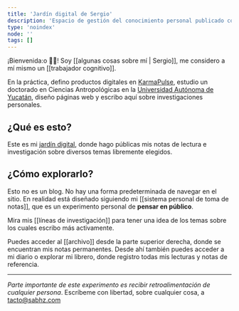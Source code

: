 ```yaml
---
title: 'Jardín digital de Sergio'
description: 'Espacio de gestión del conocimiento personal publicado como jardín digital o jardín mental'
type: 'noindex'
node: ''
tags: []
---
```


¡Bienvenida:o 👋🏽! Soy [[algunas cosas sobre mí | Sergio]], me considero a mí mismo un [[trabajador cognitivo]].

En la práctica, defino productos digitales en [KarmaPulse](https://karmapulse.com), estudio un doctorado en Ciencias Antropológicas en la [Universidad Autónoma de Yucatán](https://www.uady.mx/), diseño páginas web y escribo aquí sobre investigaciones personales.

## ¿Qué es esto?

Este es mi [jardín digital](https://www.technologyreview.es/s/12606/jardines-digitales-la-respuesta-espiritual-la-futilidad-de-las-redes-sociales), donde hago públicas mis notas de lectura e investigación sobre diversos temas libremente elegidos. 

## ¿Cómo explorarlo?

Esto no es un blog. No hay una forma predeterminada de navegar en el sitio. En realidad está diseñado siguiendo mi [[sistema personal de toma de notas]], que es un experimento personal de **pensar en público**.

Mira mis [[líneas de investigación]] para tener una idea de los temas sobre los cuales escribo más activamente.

Puedes acceder al [[archivo]] desde la parte superior derecha, donde se encuentran mis notas permanentes. Desde ahí también puedes acceder a mi <nuxt-link to="/diario">diario</nuxt-link> o explorar mi <nuxt-link to="/librero">librero</nuxt-link>, donde registro todas mis lecturas y notas de referencia.

---
*Parte importante de este experimento es recibir retroalimentación de cualquier persona*. Escríbeme con libertad, sobre cualquier cosa, a [tacto@sabhz.com](mailto:tacto@sabhz.com)